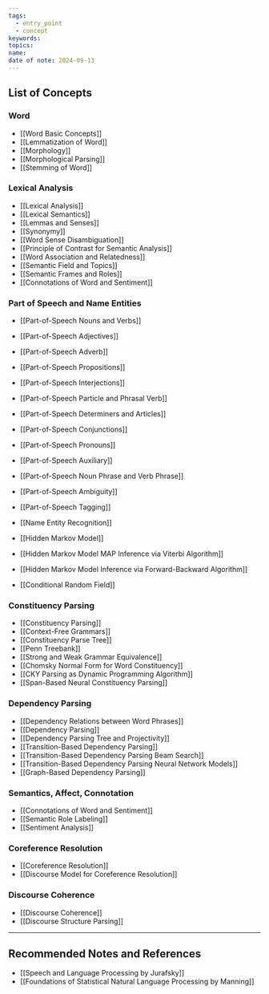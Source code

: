 ```yaml
---
tags:
  - entry_point
  - concept
keywords: 
topics: 
name: 
date of note: 2024-09-13
---
```


## List of Concepts

### Word

- [[Word Basic Concepts]]
- [[Lemmatization of Word]]
- [[Morphology]]
- [[Morphological Parsing]]
- [[Stemming of Word]]

### Lexical Analysis

- [[Lexical Analysis]]
- [[Lexical Semantics]]
- [[Lemmas and Senses]]
- [[Synonymy]]
- [[Word Sense Disambiguation]]
- [[Principle of Contrast for Semantic Analysis]]
- [[Word Association and Relatedness]]
- [[Semantic Field and Topics]]
- [[Semantic Frames and Roles]]
- [[Connotations of Word and Sentiment]]


### Part of Speech and Name Entities

- [[Part-of-Speech Nouns and Verbs]]
- [[Part-of-Speech Adjectives]]
- [[Part-of-Speech Adverb]]
- [[Part-of-Speech Propositions]]
- [[Part-of-Speech Interjections]]
- [[Part-of-Speech Particle and Phrasal Verb]]
- [[Part-of-Speech Determiners and Articles]]
- [[Part-of-Speech Conjunctions]]
- [[Part-of-Speech Pronouns]]
- [[Part-of-Speech Auxiliary]]
- [[Part-of-Speech Noun Phrase and Verb Phrase]]

- [[Part-of-Speech Ambiguity]]
- [[Part-of-Speech Tagging]]
- [[Name Entity Recognition]]

- [[Hidden Markov Model]]
- [[Hidden Markov Model MAP Inference via Viterbi Algorithm]]
- [[Hidden Markov Model Inference via Forward-Backward Algorithm]]

- [[Conditional Random Field]]


### Constituency Parsing

- [[Constituency Parsing]]
- [[Context-Free Grammars]]
- [[Constituency Parse Tree]]
- [[Penn Treebank]]
- [[Strong and Weak Grammar Equivalence]]
- [[Chomsky Normal Form for Word Constituency]]
- [[CKY Parsing as Dynamic Programming Algorithm]]
- [[Span-Based Neural Constituency Parsing]]


### Dependency Parsing

- [[Dependency Relations between Word Phrases]]
- [[Dependency Parsing]]
- [[Dependency Parsing Tree and Projectivity]]
- [[Transition-Based Dependency Parsing]]
- [[Transition-Based Dependency Parsing Beam Search]]
- [[Transition-Based Dependency Parsing Neural Network Models]]
- [[Graph-Based Dependency Parsing]]


### Semantics, Affect, Connotation

- [[Connotations of Word and Sentiment]]
- [[Semantic Role Labeling]]
- [[Sentiment Analysis]]

### Coreference Resolution

- [[Coreference Resolution]]
- [[Discourse Model for Coreference Resolution]]

### Discourse Coherence

- [[Discourse Coherence]]
- [[Discourse Structure Parsing]]



-----------
##  Recommended Notes and References

- [[Speech and Language Processing by Jurafsky]]
- [[Foundations of Statistical Natural Language Processing by Manning]]